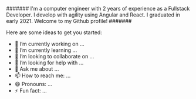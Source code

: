 ####### I'm a computer engineer with 2 years of experience as a Fullstack Developer. I develop with agility using Angular and React. I graduated in early 2021. Welcome to my Github profile! #######

Here are some ideas to get you started:

- 🔭 I’m currently working on ...
- 🌱 I’m currently learning ...
- 👯 I’m looking to collaborate on ...
- 🤔 I’m looking for help with ...
- 💬 Ask me about ...
- 📫 How to reach me: ...
- 😄 Pronouns: ...
- ⚡ Fun fact: ...
